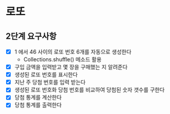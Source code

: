 # 로또

## 2단계 요구사항
* [X] 1 에서 46 사이의 로또 번호 6개를 자동으로 생성한다
  * Collections.shuffle() 메소드 활용
* [X] 구입 금액을 입력받고 몇 장을 구매했는 지 알려준다
* [X] 생성된 로또 번호를 표시한다
* [X] 지난 주 당첨 번호를 입력 받는다
* [X] 생성된 로또 번호화 당첨 번호를 비교하여 당첨된 숫자 갯수를 구한다
* [X] 당첨 통계를 계산한다
* [X] 당첨 통계를 출력한다